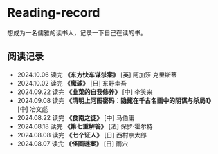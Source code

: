 # Reading-record
想成为一名儒雅的读书人，记录一下自己在读的书。

## 阅读记录
-  2024.10.06 读完 **《东方快车谋杀案》** [英] 阿加莎·克里斯蒂
-  2024.10.02 读完 **《魔球》** [日] 东野圭吾
-  2024.09.22 读完 **《韭菜的自我修养》** [中] 李笑来
-  2024.09.08 读完 **《清明上河图密码：隐藏在千古名画中的阴谋与杀局1》** [中] 冶文彪
-  2024.08.22 读完 **《食南之徒》** [中] 马伯庸
-  2024.08.18 读完 **《第七重解答》** [法] 保罗·霍尔特
-  2024.08.08 读完 **《七个证人》** [日] 西村京太郎
-  2024.08.07 读完 **《怪画谜案》** [日] 雨穴

